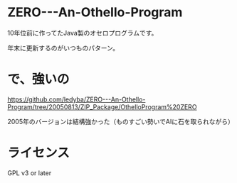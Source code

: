 ZERO---An-Othello-Program
=========================
10年位前に作ってたJava製のオセロプログラムです。

年末に更新するのがいつものパターン。

で、強いの
=====
https://github.com/ledyba/ZERO---An-Othello-Program/tree/20050813/ZIP_Package/OthelloProgram%20ZERO

2005年のバージョンは結構強かった（ものすごい勢いでAIに石を取られながら）

ライセンス
=====
GPL v3 or later
